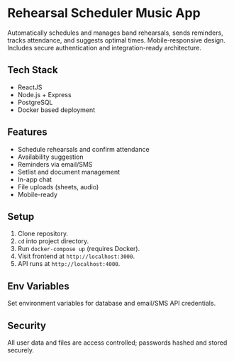 # Rehearsal Scheduler Music App

Automatically schedules and manages band rehearsals, sends reminders, tracks attendance, and suggests optimal times. Mobile-responsive design. Includes secure authentication and integration-ready architecture.

## Tech Stack
- ReactJS
- Node.js + Express
- PostgreSQL
- Docker based deployment

## Features
- Schedule rehearsals and confirm attendance
- Availability suggestion
- Reminders via email/SMS
- Setlist and document management
- In-app chat
- File uploads (sheets, audio)
- Mobile-ready

## Setup
1. Clone repository.
2. `cd` into project directory.
3. Run `docker-compose up` (requires Docker).
4. Visit frontend at `http://localhost:3000`.
5. API runs at `http://localhost:4000`.

## Env Variables
Set environment variables for database and email/SMS API credentials.

## Security
All user data and files are access controlled; passwords hashed and stored securely.

